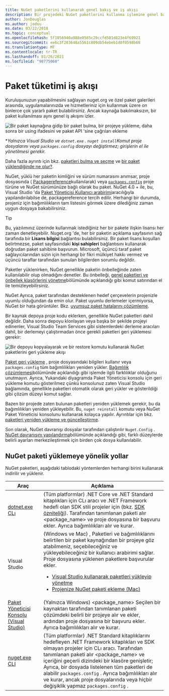 ```yaml
---
title: NuGet paketlerini kullanarak genel bakış ve iş akışı
description: Bir projedeki NuGet paketlerini kullanma işlemine genel bakış ve işlemin diğer belirli bölümlerinin bağlantıları.
author: JonDouglas
ms.author: jodou
ms.date: 03/22/2018
ms.topic: conceptual
ms.openlocfilehash: 5f1856940a988e0585c29ccfd581d823e4f69921
ms.sourcegitcommit: ee6c3f203648a5561c809db54ebeb1d0f0598b68
ms.translationtype: MT
ms.contentlocale: tr-TR
ms.lasthandoff: 01/26/2021
ms.locfileid: "98775060"
---
```

# <a name="package-consumption-workflow"></a>Paket tüketimi iş akışı

Kuruluşunuzun yapabilmesini sağlayan nuget.org ve özel paket galerileri arasında, uygulamalarınızda ve hizmetleriniz için kullanmak üzere on binlerce çok yararlı paket bulabilirsiniz. Ancak kaynağa bakılmaksızın, bir paket kullanılması aynı genel iş akışını izler.

![Bir paket kaynağına gidip bir paket bulma, bir projeye yükleme, daha sonra bir using ifadesini ve paket API 'sine çağrıları ekleme](media/Overview-01-GeneralFlow.png)

\*_Yalnızca Visual Studio ve `dotnet.exe` . `nuget install`Komut proje dosyalarını veya `packages.config` dosyayı değiştirmez; girişlerin el ile yönetilmesi gerekir._

Daha fazla ayrıntı için bkz. [paketleri bulma ve seçme](../consume-packages/finding-and-choosing-packages.md) ve [bir paket yüklendiğinde ne olur?](../concepts/package-installation-process.md).

NuGet, yüklü her paketin kimliğini ve sürüm numarasını anımsar, proje dosyasında ( [Packagereference](../consume-packages/package-references-in-project-files.md)kullanılarak) veya [`packages.config`](../reference/packages-config.md) proje türüne ve NuGet sürümünüze bağlı olarak bu paket. NuGet 4.0 + ile, bu, Visual Studio 'da [Paket Yöneticisi Kullanıcı arabirimi](install-use-packages-visual-studio.md)aracılığıyla yapılandırılabilse de, packagereference tercih edilir. Herhangi bir durumda, projeniz için bağımlılıkların tam listesini görmek üzere dilediğiniz zaman uygun dosyaya bakabilirsiniz.

> [!Tip]
> Bu, yazılımınız üzerinde kullanmak istediğiniz her bir pakete ilişkin lisansı her zaman denetleyebilir. Nuget.org 'de, her bir paketin açıklama sayfasının sağ tarafında bir **Lisans bilgisi** bağlantısı bulabilirsiniz. Bir paket lisans koşulları belirtmezse, paket sayfasındaki **kişi sahipleri** bağlantısını kullanarak doğrudan paket sahibine başvurun. Microsoft, üçüncü taraf paket sağlayıcılarından sizin için herhangi bir fikri mülkiyet hakkı vermez ve üçüncü taraflar tarafından sunulan bilgilerden sorumlu değildir.

Paketler yüklenirken, NuGet genellikle paketin önbelleğinde zaten kullanılabilir olup olmadığını denetler. Bu önbelleği, [genel paketleri ve önbellek klasörlerini yönetme](../consume-packages/managing-the-global-packages-and-cache-folders.md)bölümünde açıklandığı gibi komut satırından el ile temizleyebilirsiniz.

NuGet Ayrıca, paket tarafından desteklenen hedef çerçevelerin projenizle uyumlu olduğundan da emin olur. Paket uyumlu derlemeler içermiyorsa, NuGet bir hata görüntüler. Bkz. [uyumsuz paket hatalarını çözümleme](../concepts/dependency-resolution.md#resolving-incompatible-package-errors).

Bir kaynak depoya proje kodu eklerken, genellikle NuGet paketleri dahil değildir. Daha sonra depoyu klonlayan veya başka bir şekilde projeyi edinenler, Visual Studio Team Services gibi sistemlerdeki derleme aracıları dahil, bir derlemeyi çalıştırmadan önce gerekli paketleri geri yüklemesi gerekir:

![Bir depoyu kopyalayarak ve bir restore komutu kullanarak NuGet paketlerini geri yükleme akışı](media/Overview-02-RestoreFlow.png)

[Paket geri yükleme](../consume-packages/package-restore.md) , proje dosyasındaki bilgileri kullanır veya `packages.config` tüm bağımlılıkları yeniden yükler. [Bağımlılık çözümlemesi](../concepts/dependency-resolution.md)bölümünde açıklandığı gibi işlemde ilgili farklılıklar olduğunu unutmayın. Ayrıca, Yukarıdaki diyagramda Paket Yöneticisi konsolu için geri yükleme komutu gösterilmez çünkü konsolunuz zaten Visual Studio bağlamında, genellikle paketleri otomatik olarak geri yükler ve gösterildiği gibi çözüm düzeyi komut sağlar.

Bazen bir projede zaten bulunan paketleri yeniden yüklemek gerekir, bu da bağımlılıkları yeniden yükleyebilir. Bu, `nuget reinstall` komutu veya NuGet Paket Yöneticisi konsolunu kullanarak kolayca yapılır. Ayrıntılar için bkz. [paketleri yeniden yükleme ve güncelleştirme](../consume-packages/reinstalling-and-updating-packages.md).

Son olarak, NuGet davranışı dosyalar tarafından çalıştırılır `Nuget.Config` . [NuGet davranışını yapılandırma](../consume-packages/configuring-nuget-behavior.md)bölümünde açıklandığı gibi, farklı düzeylerde belirli ayarları merkezileştirmek için birden çok dosya kullanılabilir.

## <a name="ways-to-install-a-nuget-package"></a>NuGet paketi yüklemeye yönelik yollar

NuGet paketleri, aşağıdaki tablodaki yöntemlerden herhangi birini kullanarak indirilir ve yüklenir.

| Araç | Açıklama |
| --- | --- |
| [dotnet.exe CLı](install-use-packages-dotnet-cli.md) | (Tüm platformlar) .NET Core ve .NET Standard kitaplıkları için CLı aracı ve .NET Framework hedefi olan SDK stili projeler için (bkz. [SDK özniteliği](/dotnet/core/tools/csproj#additions)). Tarafından tanımlanan paketi alır \<package_name\> ve proje dosyasına bir başvuru ekler. Ayrıca bağımlılıkları alır ve kurar. |
| Visual Studio | (Windows ve Mac) , Paketleri ve bağımlılıklarını belirtilen bir paket kaynağından bir projeye göz atabilmeniz, seçebileceğiniz ve yükleyebileceğiniz bir kullanıcı arabirimi sağlar. Proje dosyasına yüklenen paketlere başvurular ekler.<ul><li>[Visual Studio kullanarak paketleri yükleyip yönetme](install-use-packages-visual-studio.md)</li><li>[Projenize NuGet paketi ekleme (Mac)](/visualstudio/mac/nuget-walkthrough)</li></ul> |
| [Paket Yöneticisi Konsolu (Visual Studio)](install-use-packages-powershell.md) | (Yalnızca Windows) \<package_name\> Seçilen bir kaynaktan tarafından tanımlanan paketi çözümdeki belirli bir projeye alır ve ekler, ardından proje dosyasına bir başvuru ekler. Ayrıca bağımlılıkları alır ve kurar. |
| [nuget.exe CLI](install-use-packages-nuget-cli.md) | (Tüm platformlar) .NET Standard kitaplıklarını hedefleyen .NET Framework kitaplıkları ve SDK olmayan projeler için CLı aracı. Tarafından tanımlanan paketi alır \<package_name\> ve içeriğini geçerli dizindeki bir klasöre genişletir; Ayrıca, bir dosyada listelenen tüm paketleri de alabilir `packages.config` . Ayrıca bağımlılıkları alır ve kurar, ancak proje dosyalarında veya hiçbir değişiklik yapmaz `packages.config` . |
